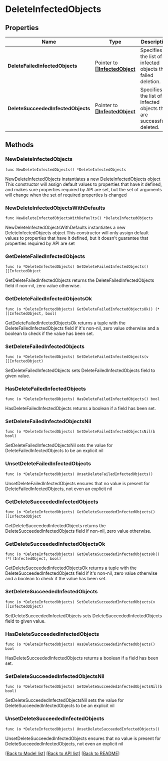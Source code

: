# DeleteInfectedObjects

## Properties

Name | Type | Description | Notes
------------ | ------------- | ------------- | -------------
**DeleteFailedInfectedObjects** | Pointer to [**[]InfectedObject**](InfectedObject.md) | Specifies the list of infected objects that failed deletion. | [optional] 
**DeleteSucceededInfectedObjects** | Pointer to [**[]InfectedObject**](InfectedObject.md) | Specifies the list of infected objects that are successfully deleted. | [optional] 

## Methods

### NewDeleteInfectedObjects

`func NewDeleteInfectedObjects() *DeleteInfectedObjects`

NewDeleteInfectedObjects instantiates a new DeleteInfectedObjects object
This constructor will assign default values to properties that have it defined,
and makes sure properties required by API are set, but the set of arguments
will change when the set of required properties is changed

### NewDeleteInfectedObjectsWithDefaults

`func NewDeleteInfectedObjectsWithDefaults() *DeleteInfectedObjects`

NewDeleteInfectedObjectsWithDefaults instantiates a new DeleteInfectedObjects object
This constructor will only assign default values to properties that have it defined,
but it doesn't guarantee that properties required by API are set

### GetDeleteFailedInfectedObjects

`func (o *DeleteInfectedObjects) GetDeleteFailedInfectedObjects() []InfectedObject`

GetDeleteFailedInfectedObjects returns the DeleteFailedInfectedObjects field if non-nil, zero value otherwise.

### GetDeleteFailedInfectedObjectsOk

`func (o *DeleteInfectedObjects) GetDeleteFailedInfectedObjectsOk() (*[]InfectedObject, bool)`

GetDeleteFailedInfectedObjectsOk returns a tuple with the DeleteFailedInfectedObjects field if it's non-nil, zero value otherwise
and a boolean to check if the value has been set.

### SetDeleteFailedInfectedObjects

`func (o *DeleteInfectedObjects) SetDeleteFailedInfectedObjects(v []InfectedObject)`

SetDeleteFailedInfectedObjects sets DeleteFailedInfectedObjects field to given value.

### HasDeleteFailedInfectedObjects

`func (o *DeleteInfectedObjects) HasDeleteFailedInfectedObjects() bool`

HasDeleteFailedInfectedObjects returns a boolean if a field has been set.

### SetDeleteFailedInfectedObjectsNil

`func (o *DeleteInfectedObjects) SetDeleteFailedInfectedObjectsNil(b bool)`

 SetDeleteFailedInfectedObjectsNil sets the value for DeleteFailedInfectedObjects to be an explicit nil

### UnsetDeleteFailedInfectedObjects
`func (o *DeleteInfectedObjects) UnsetDeleteFailedInfectedObjects()`

UnsetDeleteFailedInfectedObjects ensures that no value is present for DeleteFailedInfectedObjects, not even an explicit nil
### GetDeleteSucceededInfectedObjects

`func (o *DeleteInfectedObjects) GetDeleteSucceededInfectedObjects() []InfectedObject`

GetDeleteSucceededInfectedObjects returns the DeleteSucceededInfectedObjects field if non-nil, zero value otherwise.

### GetDeleteSucceededInfectedObjectsOk

`func (o *DeleteInfectedObjects) GetDeleteSucceededInfectedObjectsOk() (*[]InfectedObject, bool)`

GetDeleteSucceededInfectedObjectsOk returns a tuple with the DeleteSucceededInfectedObjects field if it's non-nil, zero value otherwise
and a boolean to check if the value has been set.

### SetDeleteSucceededInfectedObjects

`func (o *DeleteInfectedObjects) SetDeleteSucceededInfectedObjects(v []InfectedObject)`

SetDeleteSucceededInfectedObjects sets DeleteSucceededInfectedObjects field to given value.

### HasDeleteSucceededInfectedObjects

`func (o *DeleteInfectedObjects) HasDeleteSucceededInfectedObjects() bool`

HasDeleteSucceededInfectedObjects returns a boolean if a field has been set.

### SetDeleteSucceededInfectedObjectsNil

`func (o *DeleteInfectedObjects) SetDeleteSucceededInfectedObjectsNil(b bool)`

 SetDeleteSucceededInfectedObjectsNil sets the value for DeleteSucceededInfectedObjects to be an explicit nil

### UnsetDeleteSucceededInfectedObjects
`func (o *DeleteInfectedObjects) UnsetDeleteSucceededInfectedObjects()`

UnsetDeleteSucceededInfectedObjects ensures that no value is present for DeleteSucceededInfectedObjects, not even an explicit nil

[[Back to Model list]](../README.md#documentation-for-models) [[Back to API list]](../README.md#documentation-for-api-endpoints) [[Back to README]](../README.md)


